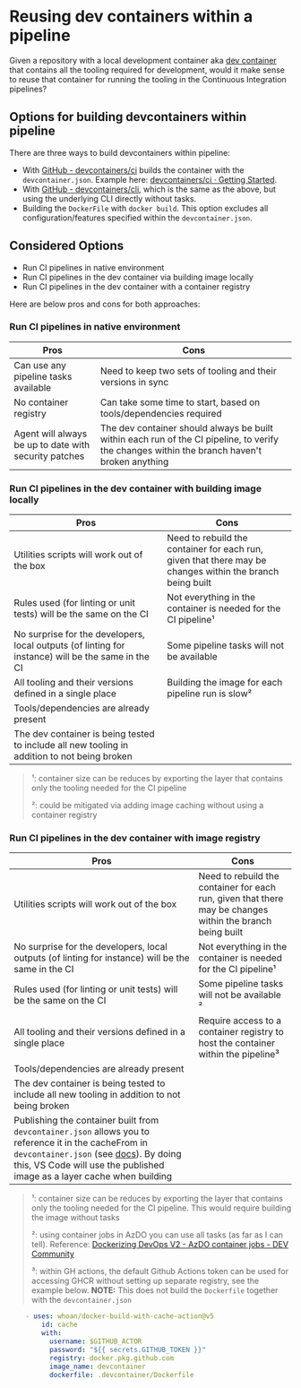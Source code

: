 # Reusing dev containers within a pipeline

Given a repository with a local development container aka [dev container](../devcontainers/README.md) that contains all the tooling required for development, would it make sense to reuse that container for running the tooling in the Continuous Integration pipelines?

## Options for building devcontainers within pipeline

There are three ways to build devcontainers within pipeline:

- With [GitHub - devcontainers/ci](https://github.com/devcontainers/ci) builds the container with the `devcontainer.json`. Example here: [devcontainers/ci · Getting Started](https://github.com/devcontainers/ci/blob/main/docs/github-action.md#getting-started).
- With [GitHub - devcontainers/cli](https://github.com/devcontainers/cli), which is the same as the above, but using the underlying CLI directly without tasks.
- Building the `DockerFile` with `docker build`. This option excludes all configuration/features specified within the `devcontainer.json`.

## Considered Options

- Run CI pipelines in native environment
- Run CI pipelines in the dev container via building image locally
- Run CI pipelines in the dev container with a container registry

Here are below pros and cons for both approaches:

### Run CI pipelines in native environment

| Pros                                                  | Cons                                                                                                                                         |
| ----------------------------------------------------- | -------------------------------------------------------------------------------------------------------------------------------------------- |
| Can use any pipeline tasks available                  | Need to keep two sets of tooling and their versions in sync                                                                                  |
| No container registry                                 | Can take some time to start, based on tools/dependencies required                                                                            |
| Agent will always be up to date with security patches | The dev container should always be built within each run of the CI pipeline, to verify the changes within the branch haven't broken anything |

### Run CI pipelines in the dev container with building image locally

| Pros                                                                                               | Cons                                                                                                      |
| -------------------------------------------------------------------------------------------------- | --------------------------------------------------------------------------------------------------------- |
| Utilities scripts will work out of the box                                                         | Need to rebuild the container for each run, given that there may be changes within the branch being built |
| Rules used (for linting or unit tests) will be the same on the CI                                  | Not everything in the container is needed for the CI pipeline&#185;                                       |
| No surprise for the developers, local outputs (of linting for instance) will be the same in the CI | Some pipeline tasks will not be available                                                                 |
| All tooling and their versions defined in a single place                                           | Building the image for each pipeline run is slow&#178;                                                    |
| Tools/dependencies are already present                                                             |                                                                                                           |
| The dev container is being tested to include all new tooling in addition to not being broken       |                                                                                                           |

> &#185;: container size can be reduces by exporting the layer that contains only the tooling needed for the CI pipeline
>
> &#178;: could be mitigated via adding image caching without using a container registry

### Run CI pipelines in the dev container with image registry

| Pros                                                                                                                                                                                                                                                                                            | Cons                                                                                                      |
| ----------------------------------------------------------------------------------------------------------------------------------------------------------------------------------------------------------------------------------------------------------------------------------------------- | --------------------------------------------------------------------------------------------------------- |
| Utilities scripts will work out of the box                                                                                                                                                                                                                                                      | Need to rebuild the container for each run, given that there may be changes within the branch being built |
| No surprise for the developers, local outputs (of linting for instance) will be the same in the CI                                                                                                                                                                                              | Not everything in the container is needed for the CI pipeline&#185;                                       |
| Rules used (for linting or unit tests) will be the same on the CI                                                                                                                                                                                                                               | Some pipeline tasks will not be available   &#178;                                                        |
| All tooling and their versions defined in a single place                                                                                                                                                                                                                                        | Require access to a container registry to host the container within the pipeline&#179;                    |
| Tools/dependencies are already present                                                                                                                                                                                                                                                          |                                                                                                           |
| The dev container is being tested to include all new tooling in addition to not being broken                                                                                                                                                                                                    |                                                                                                           |
| Publishing the container built from `devcontainer.json` allows you to reference it in the cacheFrom in `devcontainer.json` (see [docs](https://containers.dev/implementors/json_reference/#image-specific)). By doing this, VS Code will use the published image as a layer cache when building |                                                                                                           |

> &#185;: container size can be reduces by exporting the layer that contains only the tooling needed for the CI pipeline. This would require building the image without tasks
>
> &#178;: using container jobs in AzDO you can use all tasks (as far as I can tell). Reference: [Dockerizing DevOps V2 - AzDO container jobs - DEV Community](https://dev.to/eliises/dockerizing-devops-v2-azdo-container-jobs-3hbf)
>
> &#179;: within GH actions, the default Github Actions token can be used for accessing GHCR without setting up separate registry, see the example below.
> **NOTE:** This does not build the `Dockerfile` together with the `devcontainer.json`

```yaml
    - uses: whoan/docker-build-with-cache-action@v5
        id: cache
        with:
          username: $GITHUB_ACTOR
          password: "${{ secrets.GITHUB_TOKEN }}"
          registry: docker.pkg.github.com
          image_name: devcontainer
          dockerfile: .devcontainer/Dockerfile
```


